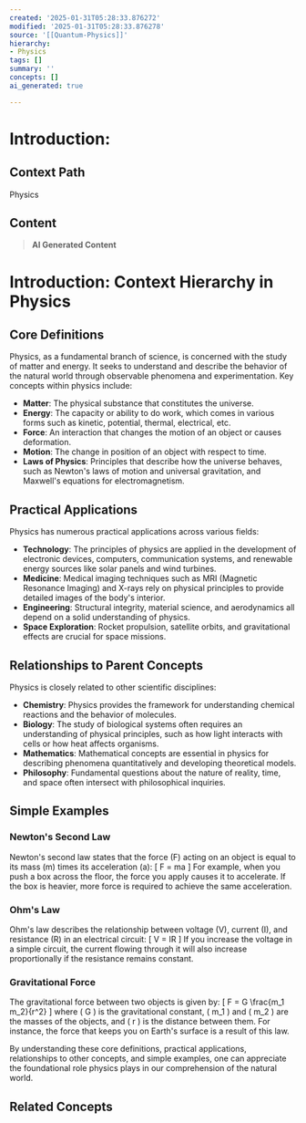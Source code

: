 ```yaml
---
created: '2025-01-31T05:28:33.876272'
modified: '2025-01-31T05:28:33.876278'
source: '[[Quantum-Physics]]'
hierarchy:
- Physics
tags: []
summary: ''
concepts: []
ai_generated: true

---
```


# Introduction:

## Context Path
Physics

## Content
> **AI Generated Content**
 # Introduction: Context Hierarchy in Physics

## Core Definitions

Physics, as a fundamental branch of science, is concerned with the study of matter and energy. It seeks to understand and describe the behavior of the natural world through observable phenomena and experimentation. Key concepts within physics include:

- **Matter**: The physical substance that constitutes the universe.
- **Energy**: The capacity or ability to do work, which comes in various forms such as kinetic, potential, thermal, electrical, etc.
- **Force**: An interaction that changes the motion of an object or causes deformation.
- **Motion**: The change in position of an object with respect to time.
- **Laws of Physics**: Principles that describe how the universe behaves, such as Newton's laws of motion and universal gravitation, and Maxwell's equations for electromagnetism.

## Practical Applications

Physics has numerous practical applications across various fields:

- **Technology**: The principles of physics are applied in the development of electronic devices, computers, communication systems, and renewable energy sources like solar panels and wind turbines.
- **Medicine**: Medical imaging techniques such as MRI (Magnetic Resonance Imaging) and X-rays rely on physical principles to provide detailed images of the body's interior.
- **Engineering**: Structural integrity, material science, and aerodynamics all depend on a solid understanding of physics.
- **Space Exploration**: Rocket propulsion, satellite orbits, and gravitational effects are crucial for space missions.

## Relationships to Parent Concepts

Physics is closely related to other scientific disciplines:

- **Chemistry**: Physics provides the framework for understanding chemical reactions and the behavior of molecules.
- **Biology**: The study of biological systems often requires an understanding of physical principles, such as how light interacts with cells or how heat affects organisms.
- **Mathematics**: Mathematical concepts are essential in physics for describing phenomena quantitatively and developing theoretical models.
- **Philosophy**: Fundamental questions about the nature of reality, time, and space often intersect with philosophical inquiries.

## Simple Examples

### Newton's Second Law

Newton's second law states that the force (F) acting on an object is equal to its mass (m) times its acceleration (a):
\[ F = ma \]
For example, when you push a box across the floor, the force you apply causes it to accelerate. If the box is heavier, more force is required to achieve the same acceleration.

### Ohm's Law

Ohm's law describes the relationship between voltage (V), current (I), and resistance (R) in an electrical circuit:
\[ V = IR \]
If you increase the voltage in a simple circuit, the current flowing through it will also increase proportionally if the resistance remains constant.

### Gravitational Force

The gravitational force between two objects is given by:
\[ F = G \frac{m_1 m_2}{r^2} \]
where \( G \) is the gravitational constant, \( m_1 \) and \( m_2 \) are the masses of the objects, and \( r \) is the distance between them. For instance, the force that keeps you on Earth's surface is a result of this law.

By understanding these core definitions, practical applications, relationships to other concepts, and simple examples, one can appreciate the foundational role physics plays in our comprehension of the natural world.

## Related Concepts
